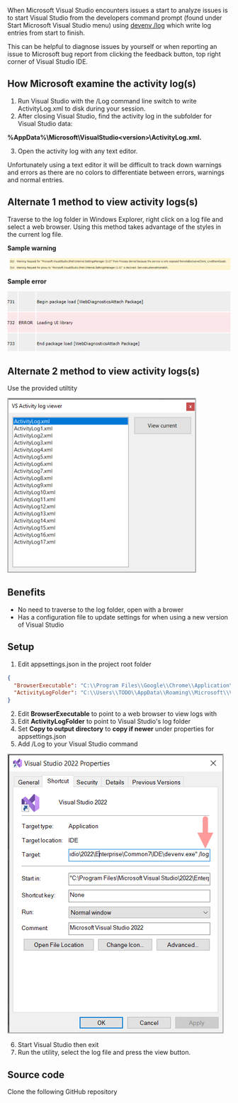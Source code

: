 When Microsoft Visual Studio encounters issues a start to analyze issues is to start Visual Studio from the developers command prompt (found under Start Microsoft Visual Studio menu) using [devenv /log](https://learn.microsoft.com/en-us/visualstudio/ide/reference/log-devenv-exe?view=vs-2022) which write log entries from start to finish.

This can be helpful to diagnose issues by yourself or when reporting an issue to Microsoft bug report from clicking the feedback button, top right corner of Visual Studio IDE.

## How Microsoft examine the activity log(s)

1. Run Visual Studio with the /Log command line switch to write ActivityLog.xml to disk during your session.
1. After closing Visual Studio, find the activity log in the subfolder for Visual Studio data:

**%AppData%\Microsoft\VisualStudio\<version>\ActivityLog.xml.**

3. Open the activity log with any text editor. 

Unfortunately using a text editor it will be difficult to track down warnings and errors as there are no colors to differentiate between errors, warnings and normal entries.

## Alternate 1 method to view activity logs(s)

Traverse to the log folder in Windows Explorer, right click on a log file and select a web browser. Using this method takes advantage of the styles in the current log file.

**Sample warning**

![sample warning](assets/warnng.png)

**Sample error**

![Sample error](assets/error.png)

## Alternate 2 method to view activity logs(s)

Use the provided utiltity

![windows form utiltity](assets/viewer.png)

## Benefits

- No need to traverse to the log folder, open with a brower
- Has a configuration file to update settings for when using a new version of Visual Studio

## Setup

1. Edit appsettings.json in the project root folder

```json
{
  "BrowserExecutable": "C:\\Program Files\\Google\\Chrome\\Application\\chrome.exe",
  "ActivityLogFolder": "C:\\Users\\TODO\\AppData\\Roaming\\Microsoft\\VisualStudio\\17.0_f56beab6"
}
```

2. Edit **BrowserExecutable** to point to a web browser to view logs with
3. Edit **ActivityLogFolder** to point to Visual Studio's log folder
4. Set **Copy to output directory** to **copy if newer** under properties for appsettings.json
5. Add /Log to your Visual Studio command

![command](assets/command.png)

6. Start Visual Studio then exit
7. Run the utility, select the log file and press the view button.

## Source code

Clone the following GitHub repository
